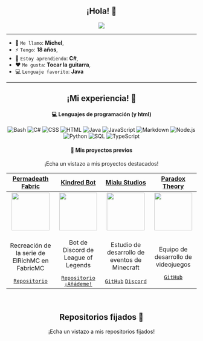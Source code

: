 <h2 align="center">¡Hola! 👋</h2>

<p align="center">
    <img src="https://komarev.com/ghpvc/?username=Arycer&color=red"/> 
</p>

<hr/>

* 🧑 `Me llamo`: **Michel**,
* ⚡ `Tengo`: **18 años**,
* 🌱 `Estoy aprendiendo`: **C#**,
* ❤️ `Me gusta`: **Tocar la guitarra**,
* 💻 `Lenguaje favorito`: **Java**  

<hr/>

<h2 align="center">¡Mi experiencia! 🌱</h2>

<h4 align="center">💻 Lenguajes de programación (y html)</h4>

<p align="center">
<img alt="Bash" src="https://img.shields.io/badge/Bash-121011.svg?logo=gnu-bash&logoColor=white"></a>
<img alt="C#" src="https://custom-icon-badges.demolab.com/badge/C%23-68217A.svg?logo=cs2&logoColor=white"></a>
<img alt="CSS" src="https://img.shields.io/badge/CSS-1572B6.svg?logo=css3&logoColor=white"></a>
<img alt="HTML" src="https://img.shields.io/badge/HTML-E34F26.svg?logo=html5&logoColor=white"></a>
<img alt="Java" src="https://custom-icon-badges.demolab.com/badge/Java-007396.svg?logo=java&logoColor=white"></a>
<img alt="JavaScript" src="https://img.shields.io/badge/JavaScript-F7DF1E.svg?logo=javascript&logoColor=black"></a>
<img alt="Markdown" src="https://img.shields.io/badge/Markdown-000000.svg?logo=markdown&logoColor=white"></a>
<img alt="Node.js" src="https://img.shields.io/badge/Node.js-43853D.svg?logo=node.js&logoColor=white"></a>
<img alt="Python" src="https://img.shields.io/badge/Python-14354C.svg?logo=python&logoColor=white"></a>
<img alt="SQL" src="https://custom-icon-badges.demolab.com/badge/SQL-025E8C.svg?logo=database&logoColor=white"></a>
<img alt="TypeScript" src="https://img.shields.io/badge/TypeScript-007ACC.svg?logo=typescript&logoColor=white"></a>
</p>

<h4 align="center">🚀 Mis proyectos previos</h2>
<p align="center">¡Echa un vistazo a mis proyectos destacados!</p>
  
| <a href="https://github.com/Arycer/Permadeath" target="_blank">**Permadeath Fabric**</a> | <a href="https://github.com/Arycer/Kindred" target="_blank">**Kindred Bot**</a> | <a href="https://github.com/MialuStudios/" target="_blank">**Mialu Studios**</a> | <a href="https://github.com/ParadoxTheory/" target="_blank">**Paradox Theory**</a> |
| :---: | :---: | :---: | :---: |
<img align='center' src='https://media.discordapp.net/attachments/1109139536413466715/1110214573526614126/Permadeath_Logo.jpg' width="100px"  height='100px'> | <img align='center' width="100px" src='https://media.discordapp.net/attachments/1109139536413466715/1110215807243386982/IMG_0422.jpg' height='100px'>  | <img align='center' src='https://media.discordapp.net/attachments/1109139536413466715/1110215932812460173/Mialu.png' width="100px" height='100px'> | <img align='center' src='https://media.discordapp.net/attachments/1109139536413466715/1110216082880471172/Krypt_x_logo_space_vibes_black_but_bright_background_simplified_0b1989f5-554f-4c77-8d85-58fbdea009a9.png' width="100px" height='100px'> |
| <p>Recreación de la serie de ElRichMC en FabricMC</p> <a href="https://github.com/Arycer/Permadeath" target="_blank">`Repositorio`</a> | <p>Bot de Discord de League of Legends</p> <a href="https://github.com/Arycer/Kindred" target="_blank">`Repositorio`</a> <a href="https://discord.com/oauth2/authorize?client_id=1028066126413959299&permissions=414467803200&scope=bot" target="_blank">`¡Añádeme!`</a> | <p>Estudio de desarrollo de eventos de Minecraft</p> <a href="https://github.com/MialuStudios/" target="_blank">`GitHub`</a> <a href="https://discord.gg/xW8GbsfDt3" target="_blank">`Discord`</a> | <p>Equipo de desarrollo de videojuegos</p> <a href="https://github.com/ParadoxTheory/" target="_blank">`GitHub`</a> |
<br/>

<h2 align="center">Repositorios fijados 📌</h2>
<p align="center">¡Echa un vistazo a mis repositorios fijados!</p>
